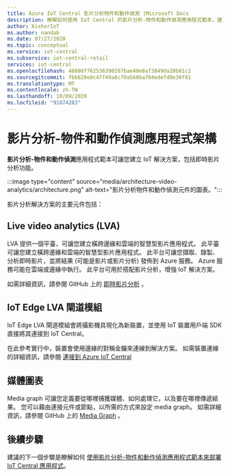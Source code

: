 ```yaml
---
title: Azure IoT Central 影片分析物件和動作偵測 |Microsoft Docs
description: 瞭解如何使用 IoT Central 的影片分析-物件和動作偵測應用程式範本，建立 IoT Central 應用程式。 此範本會使用即時影片分析和連線攝影機。
author: KishorIoT
ms.author: nandab
ms.date: 07/27/2020
ms.topic: conceptual
ms.service: iot-central
ms.subservice: iot-central-retail
services: iot-central
ms.openlocfilehash: 48808f762536390287bae40e8af3849da20b81c2
ms.sourcegitcommit: fbb620e0c47f49a8cf0a568ba704edefd0e30f81
ms.translationtype: MT
ms.contentlocale: zh-TW
ms.lasthandoff: 10/09/2020
ms.locfileid: "91874283"
---
```

# <a name="video-analytics---object-and-motion-detection-application-architecture"></a>影片分析-物件和動作偵測應用程式架構

**影片分析-物件和動作偵測**應用程式範本可讓您建立 IoT 解決方案，包括即時影片分析功能。

:::image type="content" source="media/architecture-video-analytics/architecture.png" alt-text="影片分析物件和動作偵測元件的圖表。":::

影片分析解決方案的主要元件包括：

## <a name="live-video-analytics-lva"></a>Live video analytics (LVA) 

LVA 提供一個平臺，可讓您建立橫跨邊緣和雲端的智慧型影片應用程式。 此平臺可讓您建立橫跨邊緣和雲端的智慧型影片應用程式。 此平台可讓您擷取、錄製、分析即時影片，並將結果 (可能是影片或影片分析) 發佈到 Azure 服務。 Azure 服務可能在雲端或邊緣中執行。 此平台可用於搭配影片分析，增強 IoT 解決方案。

如需詳細資訊，請參閱 GitHub 上的 [即時影片分析](https://github.com/Azure/live-video-analytics) 。

## <a name="iot-edge-lva-gateway-module"></a>IoT Edge LVA 閘道模組

IoT Edge LVA 閘道模組會將攝影機具現化為新裝置，並使用 IoT 裝置用戶端 SDK 直接將其連接到 IoT Central。

在此參考實行中，裝置會使用邊緣的對稱金鑰來連線到解決方案。 如需裝置連線的詳細資訊，請參閱 [連接到 Azure IoT Central](../core/concepts-get-connected.md)

## <a name="media-graph"></a>媒體圖表

Media graph 可讓您定義要從哪裡捕獲媒體、如何處理它，以及要在哪裡傳遞結果。 您可以藉由連接元件或節點，以所需的方式來設定 media graph。 如需詳細資訊，請參閱 GitHub 上的 [Media Graph](https://github.com/Azure/live-video-analytics/tree/master/MediaGraph) 。

## <a name="next-steps"></a>後續步驟

建議的下一個步驟是瞭解如何 [使用影片分析-物件和動作偵測應用程式範本來部署 IoT Central 應用程式](tutorial-video-analytics-deploy.md)。

